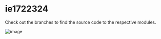 # ie1722324

Check out the branches to find the source code to the respective modules. 

![image](https://github.com/csonday/ie1722324/assets/55682386/f0e7119f-02b1-4a16-bb3d-ce37b09b8af8)
